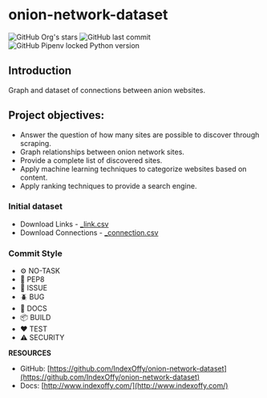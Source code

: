 # onion-network-dataset

![GitHub Org's stars](https://img.shields.io/github/stars/IndexOffy?label=IndexOffy&style=flat-square)
![GitHub last commit](https://img.shields.io/github/last-commit/IndexOffy/onion-network-dataset?style=flat-square)
![GitHub Pipenv locked Python version](https://img.shields.io/github/pipenv/locked/python-version/IndexOffy/onion-network-dataset?style=flat-square)

## Introduction

Graph and dataset of connections between anion websites.

## Project objectives:

- Answer the question of how many sites are possible to discover through scraping.
- Graph relationships between onion network sites.
- Provide a complete list of discovered sites.
- Apply machine learning techniques to categorize websites based on content.
- Apply ranking techniques to provide a search engine.

### Initial dataset

- Download Links - [_link.csv](#)
- Download Connections - [_connection.csv](#)

### Commit Style
- ⚙️ NO-TASK
- 📝 PEP8
- 📌 ISSUE
- 🪲 BUG
- 📘 DOCS
- 📦 BUILD
- ❤️️ TEST
- ⚠️ SECURITY

**RESOURCES**
- GitHub: [https://github.com/IndexOffy/onion-network-dataset](https://github.com/IndexOffy/onion-network-dataset)
- Docs:   [http://www.indexoffy.com/](http://www.indexoffy.com/)
